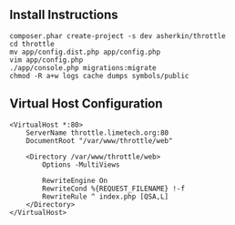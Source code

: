 ## Install Instructions
    composer.phar create-project -s dev asherkin/throttle
    cd throttle
    mv app/config.dist.php app/config.php
    vim app/config.php
    ./app/console.php migrations:migrate
    chmod -R a+w logs cache dumps symbols/public

## Virtual Host Configuration
    <VirtualHost *:80>
        ServerName throttle.limetech.org:80
        DocumentRoot "/var/www/throttle/web"

        <Directory /var/www/throttle/web>
            Options -MultiViews

            RewriteEngine On
            RewriteCond %{REQUEST_FILENAME} !-f
            RewriteRule ^ index.php [QSA,L]
        </Directory>
    </VirtualHost>

